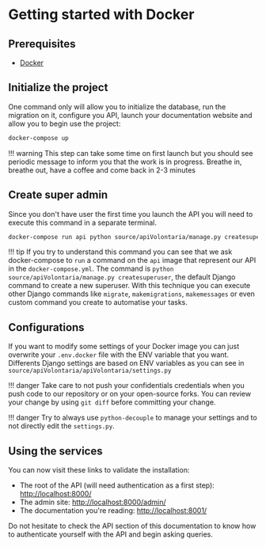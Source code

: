# Getting started with Docker

## Prerequisites

- [Docker](https://docs.docker.com/get-docker/)

## Initialize the project

One command only will allow you to initialize the database, run the migration on it, configure you API, 
launch your documentation website and allow you to begin use the project:

```bash
docker-compose up
```

!!! warning
    This step can take some time on first launch but you should see periodic message to inform you that the work 
    is in progress. Breathe in, breathe out, have a coffee and come back in 2-3 minutes

## Create super admin

Since you don't have user the first time you launch the API you will need to execute this command in a separate 
terminal.

```bash
docker-compose run api python source/apiVolontaria/manage.py createsuperuser
```

!!! tip
    If you try to understand this command you can see that we ask docker-compose to `run` a command on the `api` image
    that represent our API in the `docker-compose.yml`. The command 
    is `python source/apiVolontaria/manage.py createsuperuser`, the default Django command to create a new 
    superuser. With this technique you can execute other Django commands 
    like `migrate`, `makemigrations`, `makemessages` or even custom command you create to automatise your tasks.

## Configurations

If you want to modify some settings of your Docker image you can just overwrite your `.env.docker` file with the 
ENV variable that you want. Differents Django settings are based on ENV variables as you can see 
in `source/apiVolontaria/apiVolontaria/settings.py`

!!! danger
    Take care to not push your confidentials credentials when you push code to our repository or on your open-source 
    forks. You can review your change by using `git diff` before committing your change.
    
!!! danger
    Try to always use `python-decouple` to manage your settings and to not directly edit the `settings.py`. 

## Using the services

You can now visit these links to validate the installation:

- The root of the API (will need authentication as a first step): [http://localhost:8000/](http://localhost:8000/)
- The admin site: [http://localhost:8000/admin/](http://localhost:8000/admin/)
- The documentation you're reading: [http://localhost:8001/](http://localhost:8001/)

Do not hesitate to check the API section of this documentation to know how to authenticate yourself with the API 
and begin asking queries. 